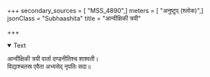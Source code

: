 +++
secondary_sources = [ "MSS_4890",]
meters = [ "अनुष्टुप् (श्लोक)",]
jsonClass = "Subhaashita"
title = "आन्वीक्षिकी त्रयी"

+++

<details open><summary>Text</summary>

आन्वीक्षिकी त्रयी वार्ता दण्डनीतिश्च शाश्वती।  
विद्याश्चतस्र एवैता अभ्यसेद् नृपतिः सदा॥
</details>
